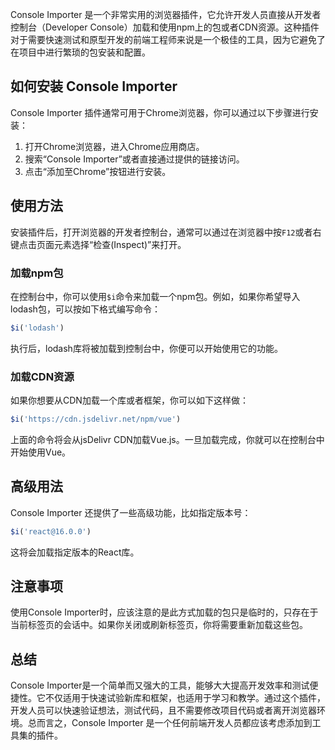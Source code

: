 Console Importer 是一个非常实用的浏览器插件，它允许开发人员直接从开发者控制台（Developer Console）加载和使用npm上的包或者CDN资源。这种插件对于需要快速测试和原型开发的前端工程师来说是一个极佳的工具，因为它避免了在项目中进行繁琐的包安装和配置。

## 如何安装 Console Importer

Console Importer 插件通常可用于Chrome浏览器，你可以通过以下步骤进行安装：

1. 打开Chrome浏览器，进入Chrome应用商店。
2. 搜索“Console Importer”或者直接通过提供的链接访问。
3. 点击“添加至Chrome”按钮进行安装。

## 使用方法

安装插件后，打开浏览器的开发者控制台，通常可以通过在浏览器中按`F12`或者右键点击页面元素选择“检查(Inspect)”来打开。

### 加载npm包

在控制台中，你可以使用`$i`命令来加载一个npm包。例如，如果你希望导入lodash包，可以按如下格式编写命令：

```javascript
$i('lodash')
```

执行后，lodash库将被加载到控制台中，你便可以开始使用它的功能。

### 加载CDN资源

如果你想要从CDN加载一个库或者框架，你可以如下这样做：

```javascript
$i('https://cdn.jsdelivr.net/npm/vue')
```

上面的命令将会从jsDelivr CDN加载Vue.js。一旦加载完成，你就可以在控制台中开始使用Vue。

## 高级用法

Console Importer 还提供了一些高级功能，比如指定版本号：

```javascript
$i('react@16.0.0')
```

这将会加载指定版本的React库。

## 注意事项

使用Console Importer时，应该注意的是此方式加载的包只是临时的，只存在于当前标签页的会话中。如果你关闭或刷新标签页，你将需要重新加载这些包。

## 总结

Console Importer是一个简单而又强大的工具，能够大大提高开发效率和测试便捷性。它不仅适用于快速试验新库和框架，也适用于学习和教学。通过这个插件，开发人员可以快速验证想法，测试代码，且不需要修改项目代码或者离开浏览器环境。总而言之，Console Importer 是一个任何前端开发人员都应该考虑添加到工具集的插件。